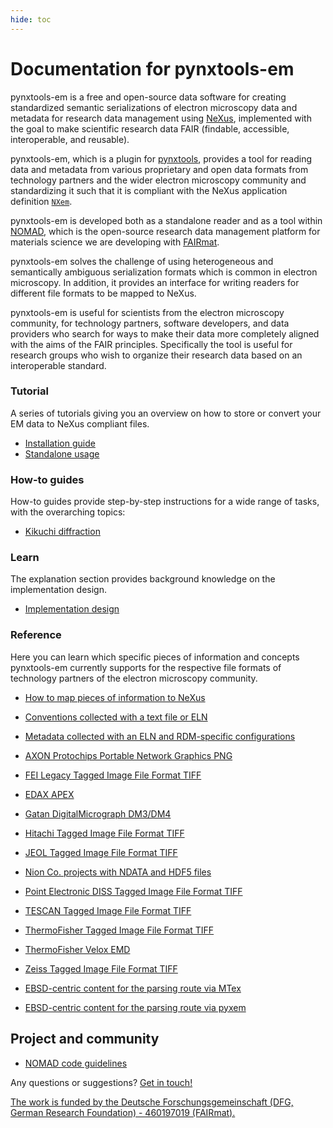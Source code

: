 ```yaml
---
hide: toc
---
```


# Documentation for pynxtools-em

pynxtools-em is a free and open-source data software for creating standardized semantic serializations of electron microscopy data and metadata for research data management using [NeXus](https://www.nexusformat.org/), implemented with the goal to make scientific research data FAIR (findable, accessible, interoperable, and reusable).

pynxtools-em, which is a plugin for [pynxtools](https://github.com/FAIRmat-NFDI/pynxtools), provides a tool for reading data and metadata from various proprietary and open data formats from technology partners and the wider electron microscopy community and standardizing it such that it is compliant with the NeXus application definition [`NXem`](https://fairmat-nfdi.github.io/nexus_definitions/classes/applications/NXem.html).

pynxtools-em is developed both as a standalone reader and as a tool within [NOMAD](https://nomad-lab.eu/), which is the open-source research data management platform for materials science we are developing with [FAIRmat](https://www.fairmat-nfdi.eu/fairmat).

pynxtools-em solves the challenge of using heterogeneous and semantically ambiguous serialization formats which is common in electron microscopy. In addition, it provides an interface for writing readers for different file formats to be mapped to NeXus.

pynxtools-em is useful for scientists from the electron microscopy community, for technology partners, software developers, and data providers who search for ways to make their data more completely aligned with the aims of the FAIR principles. Specifically the tool is useful for research groups who wish to organize their research data based on an interoperable standard.

<div markdown="block" class="home-grid">
<div markdown="block">

### Tutorial

A series of tutorials giving you an overview on how to store or convert your EM data to NeXus compliant files.

- [Installation guide](tutorial/installation.md)
- [Standalone usage](tutorial/standalone.md)
<!-- - [Convert EM (meta)data to NeXus](tutorial/standalone.md)
- [How to use a NeXus/HDF5 file](tutorial/nexusio.md)
- [How to combine data from different sources](tutorial/examples.md)-->

</div>
<div markdown="block">

### How-to guides

How-to guides provide step-by-step instructions for a wide range of tasks, with the overarching topics:

- [Kikuchi diffraction](how-tos/kikuchi.md)

</div>

<div markdown="block">

### Learn

The explanation section provides background knowledge on the implementation design.<!--, how the data is structured, how data processing can be incorporated, how the integration works in NOMAD, and more.-->

- [Implementation design](explanation/implementation.md)
<!-- - [NOMAD EM App](explanation/emapp.md)-->

</div>
<div markdown="block">

### Reference

<!--This is the place where to add documentation of [diátaxis](https://diataxis.fr) content type reference.-->
Here you can learn which specific pieces of information and concepts pynxtools-em currently supports
for the respective file formats of technology partners of the electron microscopy community.

- [How to map pieces of information to NeXus](reference/contextualization.md)

- [Conventions collected with a text file or ELN](reference/conventions.md)
- [Metadata collected with an ELN and RDM-specific configurations](reference/eln_and_cfg.md)

- [AXON Protochips Portable Network Graphics PNG](reference/zip_png_axon.md)
- [FEI Legacy Tagged Image File Format TIFF](reference/tiff_fei.md)
- [EDAX APEX](reference/hfive_apex.md)
- [Gatan DigitalMicrograph DM3/DM4](reference/rsciio_gatan.md)
- [Hitachi Tagged Image File Format TIFF](reference/tiff_hitachi.md)
- [JEOL Tagged Image File Format TIFF](reference/tiff_jeol.md)
- [Nion Co. projects with NDATA and HDF5 files](reference/nxs_nion.md)
- [Point Electronic DISS Tagged Image File Format TIFF](reference/tiff_point.md)
- [TESCAN Tagged Image File Format TIFF](reference/tiff_tescan.md)
- [ThermoFisher Tagged Image File Format TIFF](reference/tiff_tfs.md)
- [ThermoFisher Velox EMD](reference/rsciio_velox.md)
- [Zeiss Tagged Image File Format TIFF](reference/tiff_zeiss.md)
- [EBSD-centric content for the parsing route via MTex](how-tos/mtex.md)
- [EBSD-centric content for the parsing route via pyxem](how-tos/pyxem.md)

</div>
</div>

<h2>Project and community</h2>

- [NOMAD code guidelines](https://nomad-lab.eu/prod/v1/staging/docs/reference/code_guidelines.html) 

Any questions or suggestions? [Get in touch!](https://www.fair-di.eu/fairmat/about-fairmat/team-fairmat)

[The work is funded by the Deutsche Forschungsgemeinschaft (DFG, German Research Foundation) - 460197019 (FAIRmat).](https://gepris.dfg.de/gepris/projekt/460197019?language=en)
